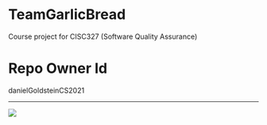 # TeamGarlicBread
Course project for CISC327 (Software Quality Assurance)

# Repo Owner Id
danielGoldsteinCS2021

---

[![](https://github.com/repo_owner_id/repo_name/workflows/pythonapp.yml/badge.svg)]()
